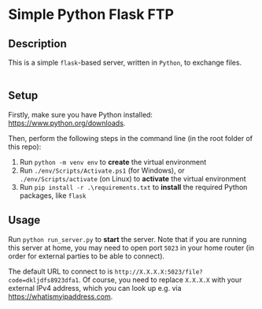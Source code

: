 # Simple Python Flask FTP

## Description

This is a simple `flask`-based server, written in `Python`, to exchange files.<br><br>

## Setup

Firstly, make sure you have Python installed: https://www.python.org/downloads.

Then, perform the following steps in the command line (in the root folder of this repo):

1. Run `python -m venv env` to **create** the virtual environment
2. Run `./env/Scripts/Activate.ps1` (for Windows), or `./env/Scripts/activate` (on Linux) to **activate** the virtual environment
3. Run `pip install -r .\requirements.txt` to **install** the required Python packages, like `flask`

## Usage

Run `python run_server.py` to **start** the server. Note that if you are running this server at home, you may need to open port `5023` in your home router (in order for external parties to be able to connect).

The default URL to connect to is `http://X.X.X.X:5023/file?code=dkljdfs8923dfa1`. Of course, you need to replace `X.X.X.X` with your external IPv4 address, which you can look up e.g. via https://whatismyipaddress.com.
